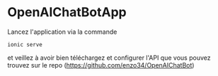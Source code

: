 # OpenAIChatBotApp
Lancez l'application via la commande 
```
ionic serve
```
et veillez à avoir bien téléchargez et configurer l'API que vous pouvez trouvez sur le repo (https://github.com/enzo34/OpenAIChatBot)
